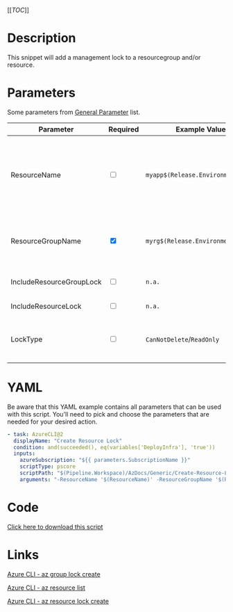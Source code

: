 [[_TOC_]]

# Description

This snippet will add a management lock to a resourcegroup and/or resource.

# Parameters

Some parameters from [General Parameter](/Azure/AzDocs-v1/Scripts) list.

| Parameter                | Required                        | Example Value                     | Description                                                                                                                                                                                  |
| ------------------------ | ------------------------------- | --------------------------------- | -------------------------------------------------------------------------------------------------------------------------------------------------------------------------------------------- |
| ResourceName             | <input type="checkbox">         | `myapp$(Release.EnvironmentName)` | The name of the Azure Resource to lock. Make sure to pass `-IncludeResourceLock` when trying to lock a resource. If there are multiple resources with this name, all of them will be locked. |
| ResourceGroupName        | <input type="checkbox" checked> | `myrg$(Release.EnvironmentName)`  | The name of the resourcegroup to lock. Make sure to pass `-IncludeResourceGroupLock` when you want to lock a resourcegroup.                                                                  |
| IncludeResourceGroupLock | <input type="checkbox">         | `n.a.`                            | Switch to pass when you want to lock a resourcegroup.                                                                                                                                        |
| IncludeResourceLock      | <input type="checkbox">         | `n.a.`                            | Switch to pass if you want to lock a resource.                                                                                                                                               |
| LockType                 | <input type="checkbox">         | `CanNotDelete`/`ReadOnly`         | The type of lock to place. There are currently two options: `CanNotDelete` and `ReadOnly`. This defaults to `CanNotDelete`.                                                                  |

# YAML

Be aware that this YAML example contains all parameters that can be used with this script. You'll need to pick and choose the parameters that are needed for your desired action.

```yaml
- task: AzureCLI@2
  displayName: "Create Resource Lock"
  condition: and(succeeded(), eq(variables['DeployInfra'], 'true'))
  inputs:
    azureSubscription: "${{ parameters.SubscriptionName }}"
    scriptType: pscore
    scriptPath: "$(Pipeline.Workspace)/AzDocs/Generic/Create-Resource-Lock.ps1"
    arguments: "-ResourceName '$(ResourceName)' -ResourceGroupName '$(ResourceGroupName)' -IncludeResourceGroupLock -IncludeResourceLock -LockType '$(LockType)'"
```

# Code

[Click here to download this script](../../../../src/Generic/Create-Resource-Lock.ps1)

# Links

[Azure CLI - az group lock create](https://docs.microsoft.com/en-us/cli/azure/group/lock?view=azure-cli-latest#az_group_lock_create)

[Azure CLI - az resource list](https://docs.microsoft.com/en-us/cli/azure/resource?view=azure-cli-latest#az_resource_list)

[Azure CLI - az resource lock create](https://docs.microsoft.com/en-us/cli/azure/resource/lock?view=azure-cli-latest#az_resource_lock_create)
